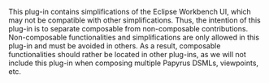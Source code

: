 This plug-in contains simplifications of the Eclipse Workbench UI,
which may not be compatible with other simplifications.
Thus, the intention of this plug-in is to separate composable
from non-composable contributions.
Non-composable functionalities and simplifications are only allowed
in this plug-in and must be avoided in others.
As a result, composable functionalities should rather be located
in other plug-ins, as we will not include this plug-in when
composing multiple Papyrus DSMLs, viewpoints, etc.